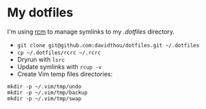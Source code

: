 # My dotfiles

I'm using [rcm](https://github.com/thoughtbot/rcm) to manage symlinks to my *.dotfiles* directory.

* `git clone git@github.com:davidthou/dotfiles.git ~/.dotfiles`
* `cp ~/.dotfiles/rcrc ~/.rcrc`
* Dryrun with `lsrc`
* Update symlinks with `rcup -v`
* Create Vim temp files directories:

```
mkdir -p ~/.vim/tmp/undo
mkdir -p ~/.vim/tmp/backup
mkdir -p ~/.vim/tmp/swap
```
